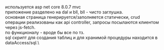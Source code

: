 используется asp net core 8.0.7 mvc\
приложение разделено на dal и bll, bll - чисто заглушка.\
основная страница генерируется/заполняется статически, crud операции реализованы как api controller, запросы посылаются клиентом через js-fetch.\
по функционалу - вроде бы все по тз.\
sql скрипт для создания таблиц и для хранимой процедуры находится в dataAccess/sql.\